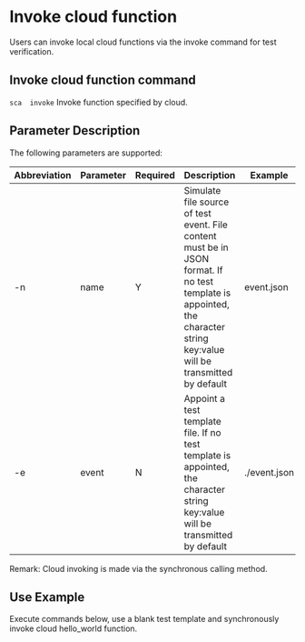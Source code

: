# Invoke cloud function

Users can invoke local cloud functions via the invoke command for test verification.       

## Invoke cloud function command
`sca  invoke`  Invoke function specified by cloud.

## Parameter Description  
The following parameters are supported:

| Abbreviation | Parameter       | Required | Description                                                         | Example           |
| ---- | ---------- | ---- | ------------------------------------------------------------ | -------------- |
| -n  |name   | Y   | Simulate file source of test event. File content must be in JSON format. If no test template is appointed, the character string key:value will be transmitted by default                 | event.json   |
|-e  |event | N    |Appoint a test template file. If no test template is appointed, the character string key:value will be transmitted by default | ./event.json    |

Remark: Cloud invoking is made via the synchronous calling method.

## Use Example   
Execute commands below, use a blank test template and synchronously invoke cloud hello_world function.
